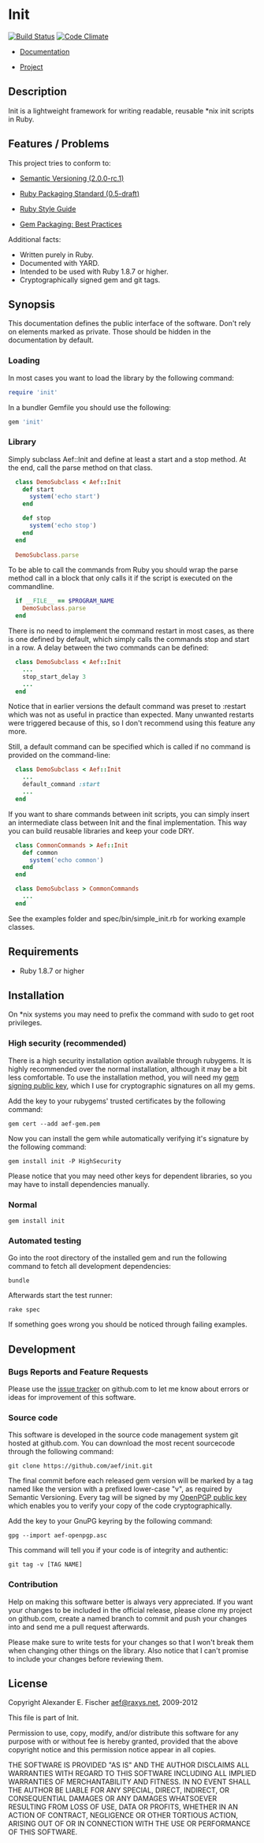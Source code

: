 Init
====

[![Build Status](https://secure.travis-ci.org/aef/init.png)](
https://secure.travis-ci.org/aef/init)
[![Code Climate](https://codeclimate.com/badge.png)](https://codeclimate.com/github/jnicklas/capybara)

* [Documentation][docs]
* [Project][project]

   [docs]:    http://rdoc.info/github/aef/init/
   [project]: https://github.com/aef/init/

Description
-----------

Init is a lightweight framework for writing readable, reusable *nix init
scripts in Ruby.

Features / Problems
-------------------

This project tries to conform to:

* [Semantic Versioning (2.0.0-rc.1)][semver]
* [Ruby Packaging Standard (0.5-draft)][rps]
* [Ruby Style Guide][style]
* [Gem Packaging: Best Practices][gem]

   [semver]: http://semver.org/
   [rps]:    http://chneukirchen.github.com/rps/
   [style]:  https://github.com/bbatsov/ruby-style-guide
   [gem]:    http://weblog.rubyonrails.org/2009/9/1/gem-packaging-best-practices

Additional facts:

* Written purely in Ruby.
* Documented with YARD.
* Intended to be used with Ruby 1.8.7 or higher.
* Cryptographically signed gem and git tags.

Synopsis
--------

This documentation defines the public interface of the software. Don't rely
on elements marked as private. Those should be hidden in the documentation
by default.

### Loading

In most cases you want to load the library by the following command:

~~~~~ ruby
require 'init'
~~~~~

In a bundler Gemfile you should use the following:

~~~~~ ruby
gem 'init'
~~~~~

### Library

Simply subclass Aef::Init and define at least a start and a stop method. At the
end, call the parse method on that class.

~~~~~ ruby
  class DemoSubclass < Aef::Init
    def start
      system('echo start')
    end

    def stop
      system('echo stop')
    end
  end
  
  DemoSubclass.parse
~~~~~

To be able to call the commands from Ruby you should wrap the parse method call
in a block that only calls it if the script is executed on the commandline.

~~~~~ ruby
  if __FILE__ == $PROGRAM_NAME
    DemoSubclass.parse
  end
~~~~~

There is no need to implement the command restart in most cases, as there is one
defined by default, which simply calls the commands stop and start in a row.
A delay between the two commands can be defined:

~~~~~ ruby
  class DemoSubclass < Aef::Init
    ...
    stop_start_delay 3
    ...
  end
~~~~~

Notice that in earlier versions the default command was preset to :restart
which was not as useful in practice than expected. Many unwanted restarts were
triggered because of this, so I don't recommend using this feature any more.

Still, a default command can be specified which is called if no command is provided on the command-line:

~~~~~ ruby
  class DemoSubclass < Aef::Init
    ...
    default_command :start
    ...
  end
~~~~~

If you want to share commands between init scripts, you can simply insert an
intermediate class between Init and the final implementation. This way you can
build reusable libraries and keep your code DRY.

~~~~~ ruby
  class CommonCommands > Aef::Init
    def common
      system('echo common')
    end
  end

  class DemoSubclass > CommonCommands
    ...
  end
~~~~~

See the examples folder and spec/bin/simple_init.rb for working example classes.

Requirements
------------

* Ruby 1.8.7 or higher

Installation
------------

On *nix systems you may need to prefix the command with sudo to get root
privileges.

### High security (recommended)

There is a high security installation option available through rubygems. It is
highly recommended over the normal installation, although it may be a bit less
comfortable. To use the installation method, you will need my [gem signing
public key][gemkey], which I use for cryptographic signatures on all my gems.

Add the key to your rubygems' trusted certificates by the following command:

    gem cert --add aef-gem.pem

Now you can install the gem while automatically verifying it's signature by the
following command:

    gem install init -P HighSecurity

Please notice that you may need other keys for dependent libraries, so you may
have to install dependencies manually.

   [gemkey]: https://aef.name/crypto/aef-gem.pem

### Normal

    gem install init

### Automated testing

Go into the root directory of the installed gem and run the following command
to fetch all development dependencies:

    bundle

Afterwards start the test runner:

    rake spec

If something goes wrong you should be noticed through failing examples.

Development
-----------

### Bugs Reports and Feature Requests

Please use the [issue tracker][issues] on github.com to let me know about errors
or ideas for improvement of this software.

   [issues]: https://github.com/aef/init/issues/

### Source code

This software is developed in the source code management system git hosted
at github.com. You can download the most recent sourcecode through the
following command:

    git clone https://github.com/aef/init.git

The final commit before each released gem version will be marked by a tag
named like the version with a prefixed lower-case "v", as required by Semantic
Versioning. Every tag will be signed by my [OpenPGP public key][openpgp] which
enables you to verify your copy of the code cryptographically.

   [openpgp]: https://aef.name/crypto/aef-openpgp.asc

Add the key to your GnuPG keyring by the following command:

    gpg --import aef-openpgp.asc

This command will tell you if your code is of integrity and authentic:

    git tag -v [TAG NAME]

### Contribution

Help on making this software better is always very appreciated. If you want
your changes to be included in the official release, please clone my project
on github.com, create a named branch to commit and push your changes into and
send me a pull request afterwards.

Please make sure to write tests for your changes so that I won't break them
when changing other things on the library. Also notice that I can't promise
to include your changes before reviewing them.

License
-------

Copyright Alexander E. Fischer <aef@raxys.net>, 2009-2012

This file is part of Init.

Permission to use, copy, modify, and/or distribute this software for any
purpose with or without fee is hereby granted, provided that the above
copyright notice and this permission notice appear in all copies.

THE SOFTWARE IS PROVIDED "AS IS" AND THE AUTHOR DISCLAIMS ALL WARRANTIES WITH
REGARD TO THIS SOFTWARE INCLUDING ALL IMPLIED WARRANTIES OF MERCHANTABILITY AND
FITNESS. IN NO EVENT SHALL THE AUTHOR BE LIABLE FOR ANY SPECIAL, DIRECT,
INDIRECT, OR CONSEQUENTIAL DAMAGES OR ANY DAMAGES WHATSOEVER RESULTING FROM
LOSS OF USE, DATA OR PROFITS, WHETHER IN AN ACTION OF CONTRACT, NEGLIGENCE OR
OTHER TORTIOUS ACTION, ARISING OUT OF OR IN CONNECTION WITH THE USE OR
PERFORMANCE OF THIS SOFTWARE.
